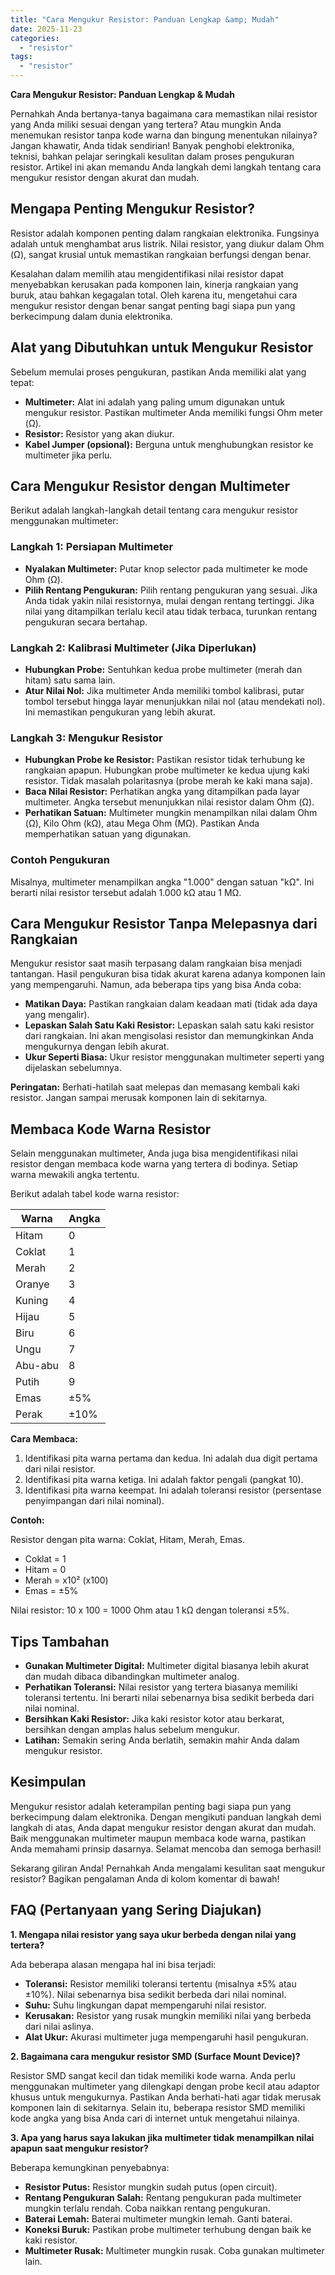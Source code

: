 ```yaml
---
title: "Cara Mengukur Resistor: Panduan Lengkap &amp; Mudah"
date: 2025-11-23
categories: 
  - "resistor"
tags: 
  - "resistor"
---
```


**Cara Mengukur Resistor: Panduan Lengkap & Mudah**

Pernahkah Anda bertanya-tanya bagaimana cara memastikan nilai resistor yang Anda miliki sesuai dengan yang tertera? Atau mungkin Anda menemukan resistor tanpa kode warna dan bingung menentukan nilainya? Jangan khawatir, Anda tidak sendirian! Banyak penghobi elektronika, teknisi, bahkan pelajar seringkali kesulitan dalam proses pengukuran resistor. Artikel ini akan memandu Anda langkah demi langkah tentang cara mengukur resistor dengan akurat dan mudah.

## Mengapa Penting Mengukur Resistor?

Resistor adalah komponen penting dalam rangkaian elektronika. Fungsinya adalah untuk menghambat arus listrik. Nilai resistor, yang diukur dalam Ohm (Ω), sangat krusial untuk memastikan rangkaian berfungsi dengan benar.

Kesalahan dalam memilih atau mengidentifikasi nilai resistor dapat menyebabkan kerusakan pada komponen lain, kinerja rangkaian yang buruk, atau bahkan kegagalan total. Oleh karena itu, mengetahui cara mengukur resistor dengan benar sangat penting bagi siapa pun yang berkecimpung dalam dunia elektronika.

## Alat yang Dibutuhkan untuk Mengukur Resistor

Sebelum memulai proses pengukuran, pastikan Anda memiliki alat yang tepat:

- **Multimeter:** Alat ini adalah yang paling umum digunakan untuk mengukur resistor. Pastikan multimeter Anda memiliki fungsi Ohm meter (Ω).
- **Resistor:** Resistor yang akan diukur.
- **Kabel Jumper (opsional):** Berguna untuk menghubungkan resistor ke multimeter jika perlu.

## Cara Mengukur Resistor dengan Multimeter

Berikut adalah langkah-langkah detail tentang cara mengukur resistor menggunakan multimeter:

### Langkah 1: Persiapan Multimeter

- **Nyalakan Multimeter:** Putar knop selector pada multimeter ke mode Ohm (Ω).
- **Pilih Rentang Pengukuran:** Pilih rentang pengukuran yang sesuai. Jika Anda tidak yakin nilai resistornya, mulai dengan rentang tertinggi. Jika nilai yang ditampilkan terlalu kecil atau tidak terbaca, turunkan rentang pengukuran secara bertahap.

### Langkah 2: Kalibrasi Multimeter (Jika Diperlukan)

- **Hubungkan Probe:** Sentuhkan kedua probe multimeter (merah dan hitam) satu sama lain.
- **Atur Nilai Nol:** Jika multimeter Anda memiliki tombol kalibrasi, putar tombol tersebut hingga layar menunjukkan nilai nol (atau mendekati nol). Ini memastikan pengukuran yang lebih akurat.

### Langkah 3: Mengukur Resistor

- **Hubungkan Probe ke Resistor:** Pastikan resistor tidak terhubung ke rangkaian apapun. Hubungkan probe multimeter ke kedua ujung kaki resistor. Tidak masalah polaritasnya (probe merah ke kaki mana saja).
- **Baca Nilai Resistor:** Perhatikan angka yang ditampilkan pada layar multimeter. Angka tersebut menunjukkan nilai resistor dalam Ohm (Ω).
- **Perhatikan Satuan:** Multimeter mungkin menampilkan nilai dalam Ohm (Ω), Kilo Ohm (kΩ), atau Mega Ohm (MΩ). Pastikan Anda memperhatikan satuan yang digunakan.

### Contoh Pengukuran

Misalnya, multimeter menampilkan angka "1.000" dengan satuan "kΩ". Ini berarti nilai resistor tersebut adalah 1.000 kΩ atau 1 MΩ.

## Cara Mengukur Resistor Tanpa Melepasnya dari Rangkaian

Mengukur resistor saat masih terpasang dalam rangkaian bisa menjadi tantangan. Hasil pengukuran bisa tidak akurat karena adanya komponen lain yang mempengaruhi. Namun, ada beberapa tips yang bisa Anda coba:

- **Matikan Daya:** Pastikan rangkaian dalam keadaan mati (tidak ada daya yang mengalir).
- **Lepaskan Salah Satu Kaki Resistor:** Lepaskan salah satu kaki resistor dari rangkaian. Ini akan mengisolasi resistor dan memungkinkan Anda mengukurnya dengan lebih akurat.
- **Ukur Seperti Biasa:** Ukur resistor menggunakan multimeter seperti yang dijelaskan sebelumnya.

**Peringatan:** Berhati-hatilah saat melepas dan memasang kembali kaki resistor. Jangan sampai merusak komponen lain di sekitarnya.

## Membaca Kode Warna Resistor

Selain menggunakan multimeter, Anda juga bisa mengidentifikasi nilai resistor dengan membaca kode warna yang tertera di bodinya. Setiap warna mewakili angka tertentu.

Berikut adalah tabel kode warna resistor:

| Warna | Angka |
| --- | --- |
| Hitam | 0 |
| Coklat | 1 |
| Merah | 2 |
| Oranye | 3 |
| Kuning | 4 |
| Hijau | 5 |
| Biru | 6 |
| Ungu | 7 |
| Abu-abu | 8 |
| Putih | 9 |
| Emas | ±5% |
| Perak | ±10% |

**Cara Membaca:**

1. Identifikasi pita warna pertama dan kedua. Ini adalah dua digit pertama dari nilai resistor.
2. Identifikasi pita warna ketiga. Ini adalah faktor pengali (pangkat 10).
3. Identifikasi pita warna keempat. Ini adalah toleransi resistor (persentase penyimpangan dari nilai nominal).

**Contoh:**

Resistor dengan pita warna: Coklat, Hitam, Merah, Emas.

- Coklat = 1
- Hitam = 0
- Merah = x10² (x100)
- Emas = ±5%

Nilai resistor: 10 x 100 = 1000 Ohm atau 1 kΩ dengan toleransi ±5%.

## Tips Tambahan

- **Gunakan Multimeter Digital:** Multimeter digital biasanya lebih akurat dan mudah dibaca dibandingkan multimeter analog.
- **Perhatikan Toleransi:** Nilai resistor yang tertera biasanya memiliki toleransi tertentu. Ini berarti nilai sebenarnya bisa sedikit berbeda dari nilai nominal.
- **Bersihkan Kaki Resistor:** Jika kaki resistor kotor atau berkarat, bersihkan dengan amplas halus sebelum mengukur.
- **Latihan:** Semakin sering Anda berlatih, semakin mahir Anda dalam mengukur resistor.

## Kesimpulan

Mengukur resistor adalah keterampilan penting bagi siapa pun yang berkecimpung dalam elektronika. Dengan mengikuti panduan langkah demi langkah di atas, Anda dapat mengukur resistor dengan akurat dan mudah. Baik menggunakan multimeter maupun membaca kode warna, pastikan Anda memahami prinsip dasarnya. Selamat mencoba dan semoga berhasil!

Sekarang giliran Anda! Pernahkah Anda mengalami kesulitan saat mengukur resistor? Bagikan pengalaman Anda di kolom komentar di bawah!

## FAQ (Pertanyaan yang Sering Diajukan)

**1\. Mengapa nilai resistor yang saya ukur berbeda dengan nilai yang tertera?**

Ada beberapa alasan mengapa hal ini bisa terjadi:

- **Toleransi:** Resistor memiliki toleransi tertentu (misalnya ±5% atau ±10%). Nilai sebenarnya bisa sedikit berbeda dari nilai nominal.
- **Suhu:** Suhu lingkungan dapat mempengaruhi nilai resistor.
- **Kerusakan:** Resistor yang rusak mungkin memiliki nilai yang berbeda dari nilai aslinya.
- **Alat Ukur:** Akurasi multimeter juga mempengaruhi hasil pengukuran.

**2\. Bagaimana cara mengukur resistor SMD (Surface Mount Device)?**

Resistor SMD sangat kecil dan tidak memiliki kode warna. Anda perlu menggunakan multimeter yang dilengkapi dengan probe kecil atau adaptor khusus untuk mengukurnya. Pastikan Anda berhati-hati agar tidak merusak komponen lain di sekitarnya. Selain itu, beberapa resistor SMD memiliki kode angka yang bisa Anda cari di internet untuk mengetahui nilainya.

**3\. Apa yang harus saya lakukan jika multimeter tidak menampilkan nilai apapun saat mengukur resistor?**

Beberapa kemungkinan penyebabnya:

- **Resistor Putus:** Resistor mungkin sudah putus (open circuit).
- **Rentang Pengukuran Salah:** Rentang pengukuran pada multimeter mungkin terlalu rendah. Coba naikkan rentang pengukuran.
- **Baterai Lemah:** Baterai multimeter mungkin lemah. Ganti baterai.
- **Koneksi Buruk:** Pastikan probe multimeter terhubung dengan baik ke kaki resistor.
- **Multimeter Rusak:** Multimeter mungkin rusak. Coba gunakan multimeter lain.
